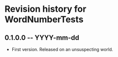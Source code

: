 # Revision history for WordNumberTests

## 0.1.0.0 -- YYYY-mm-dd

* First version. Released on an unsuspecting world.
